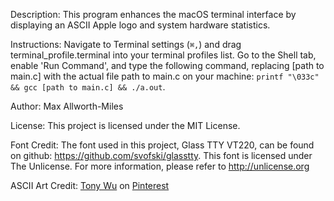 Description: This program enhances the macOS terminal interface by displaying an ASCII Apple logo and system hardware statistics. 

Instructions: Navigate to Terminal settings (`⌘,`) and drag terminal_profile.terminal into your terminal profiles list. Go to the Shell tab, enable 'Run Command', and type the following command, replacing [path to main.c] with the actual file path to main.c on your machine: `printf "\033c" && gcc [path to main.c] && ./a.out`.

Author: Max Allworth-Miles

License: This project is licensed under the MIT License.

Font Credit: The font used in this project, Glass TTY VT220, can be found on github: https://github.com/svofski/glasstty. This font is licensed under The Unlicense. For more information, please refer to http://unlicense.org

ASCII Art Credit: [Tony Wu](https://www.pinterest.com/pin/593419688424075562/) on [Pinterest](https://www.pinterest.com/)